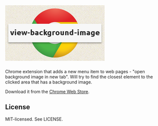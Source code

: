 # ![view-background-image](assets/320x180.png)

Chrome extension that adds a new menu item to web pages - "open background image in new tab". Will try to find the closest element to the clicked area that has a background image.

Download it from the [Chrome Web Store](https://chrome.google.com/webstore/detail/view-background-image/mjbfbknmcdpofdfkeencgjaolgcddglh).

## License

MIT-licensed. See LICENSE.
